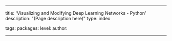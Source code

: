 ---

title: 'Visualizing and Modifying Deep Learning Networks - Python'
description: "(Page description here)"
type: index

tags: 
packages: 
level: 
author: 

---